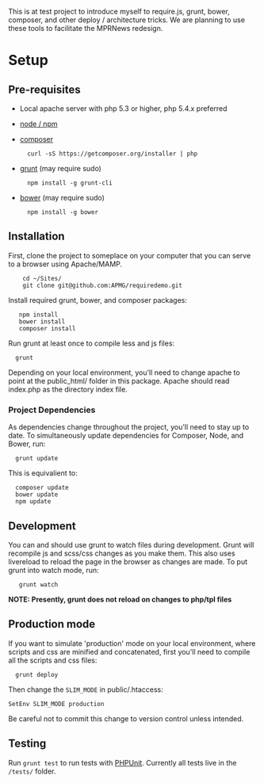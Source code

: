 This is at test project to introduce myself to require.js, grunt, bower, composer, and other deploy / architecture tricks. We are planning to use these tools to facilitate the MPRNews redesign. 


Setup
=====

Pre-requisites
--------------
* Local apache server with php 5.3 or higher, php 5.4.x preferred
* [node / npm](http://nodejs.org/download/)
* [composer](http://getcomposer.org/download/)
  
        curl -sS https://getcomposer.org/installer | php

* [grunt](http://gruntjs.com/getting-started) (may require sudo)

        npm install -g grunt-cli
        
* [bower](http://bower.io/) (may require sudo)

        npm install -g bower


Installation
------------
First, clone the project to someplace on your computer that you can serve to a browser using Apache/MAMP.
        
        cd ~/Sites/
        git clone git@github.com:APMG/requiredemo.git

Install required grunt, bower, and composer packages:
      
       npm install
       bower install
       composer install
       
Run grunt at least once to compile less and js files:
     
      grunt
      
Depending on your local environment, you'll need to change apache to point at the public_html/ folder in this package. Apache should read index.php as the directory index file. 

### Project Dependencies

As dependencies change throughout the project, you'll need to stay up to date. To simultaneously update dependencies for Composer, Node, and Bower, run:

      grunt update

This is equivalient to:

      composer update
      bower update
      npm update

Development
-----------
You can and should use grunt to watch files during development. Grunt will recompile js and scss/css changes as you make them. This also uses livereload to reload the page in the browser as changes are made.  To put grunt into watch mode, run: 
      
       grunt watch
       
**NOTE: Presently, grunt does not reload on changes to php/tpl files**       


Production mode
---------------
If you want to simulate 'production' mode on your local environment, where scripts and css are minified and concatenated, first you'll need to compile all the scripts and css files:
     
      grunt deploy

Then change the `SLIM_MODE` in public/.htaccess:

    SetEnv SLIM_MODE production 

Be careful not to commit this change to version control unless intended.

Testing
-------

Run `grunt test` to run tests with [PHPUnit](http://phpunit.de/manual/). Currently all tests live in the `/tests/` folder.

